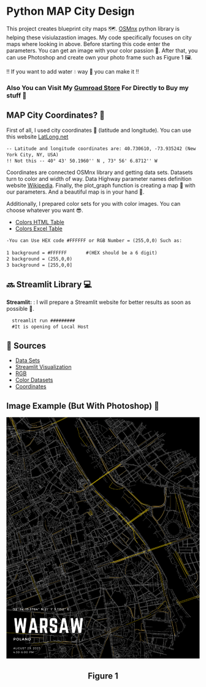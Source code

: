 # Python MAP City Design

This project creates blueprint city maps 🗺. [OSMnx](https://osmnx.readthedocs.io/en/stable/user-reference.html) python library is helping these visiulazastion images. My code specifically focuses on city maps where looking in above. Before starting this code enter the parameters. You can get an image with your color passion 🔵. After that, you can use Photoshop and create own your photo frame such as Figure 1 🖼.

!! If you want to add water 💧 way 🧐 you can make it !!

### Also You can Visit My [Gumroad Store](https://pixelpallette.gumroad.com/) For Directly to Buy my stuff 🤩

## MAP City Coordinates? 🧭
First of all, I used city coordinates 🧭 (latitude and longitude). You can use this website [LatLong.net](https://www.latlong.net/place/new-york-city-ny-usa-1848.html) 
``` example
-- Latitude and longitude coordinates are: 40.730610, -73.935242 (New York City, NY, USA)
!! Not this -- 40° 43' 50.1960'' N , 73° 56' 6.8712'' W
```
Coordinates are connected OSMnx library and getting data sets. Datasets turn to color and width of way. Data Highway parameter names definition website [Wikipedia](https://wiki.openstreetmap.org/wiki/Map_features). Finally, the plot_graph function is creating a map 🌇 with our parameters. And a beautiful map is in your hand 🤩.

Additionally, I prepared color sets for you with color images. You can choose whatever you want 😎.

- [Colors HTML Table](https://github.com/Ybatuhan-EcoBooster/MapDesign/blob/main/Colors/styled_dataframe.html)
- [Colors Excel Table](https://github.com/Ybatuhan-EcoBooster/MapDesign/blob/main/Colors/styled_dataframe.xlsx)

``` For Color
-You can Use HEX code #FFFFFF or RGB Number = (255,0,0) Such as:

1 background = #FFFFFF       #(HEX should be a 6 digit)
2 background = (255,0,0)
3 background = [255,0,0]
```

## 🔜 Streamlit Library 💻
**Streamlit:** : I will prepare a Streamlit website for better results as soon as possible 🤩.

```RUN COMMAND
  streamlit run #########
  #It is opening of Local Host
```

## 📌 Sources 
- [Data Sets](https://osmnx.readthedocs.io/en/stable/user-reference.html)
- [Streamlit Visualization](https://docs.streamlit.io/)
- [RGB](https://webcolors.readthedocs.io/en/latest/contents.html#webcolors.CSS3)
- [Color Datasets](https://data.world/dilumr/color-names)
- [Coordinates](https://www.latlong.net/)

## Image Example (But With Photoshop) 👻

![WARSAW](https://github.com/Ybatuhan-EcoBooster/MapDesign/blob/main/Example_Photo/WARSAW_down.png)

<h2 align="center">
Figure 1
</h2> 

